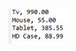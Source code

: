 <img src="https://github.com/hiranjc/consumer2-method-reference-static/blob/main/readme.png" width="110" />
